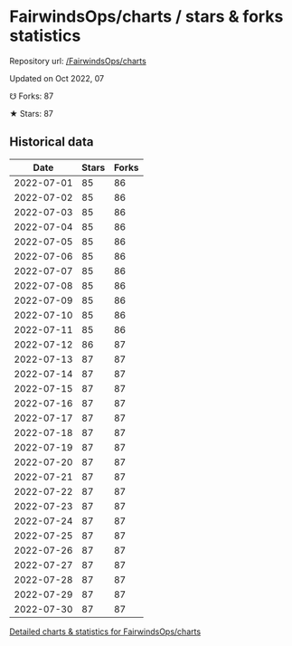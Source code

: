 # FairwindsOps/charts / stars & forks statistics

Repository url: [/FairwindsOps/charts](https://github.com/FairwindsOps/charts)

Updated on Oct 2022, 07

☋ Forks: 87

★ Stars: 87

## Historical data
| Date | Stars | Forks |
|------|-------|-------|
| 2022-07-01 | 85 | 86 | 
| 2022-07-02 | 85 | 86 | 
| 2022-07-03 | 85 | 86 | 
| 2022-07-04 | 85 | 86 | 
| 2022-07-05 | 85 | 86 | 
| 2022-07-06 | 85 | 86 | 
| 2022-07-07 | 85 | 86 | 
| 2022-07-08 | 85 | 86 | 
| 2022-07-09 | 85 | 86 | 
| 2022-07-10 | 85 | 86 | 
| 2022-07-11 | 85 | 86 | 
| 2022-07-12 | 86 | 87 | 
| 2022-07-13 | 87 | 87 | 
| 2022-07-14 | 87 | 87 | 
| 2022-07-15 | 87 | 87 | 
| 2022-07-16 | 87 | 87 | 
| 2022-07-17 | 87 | 87 | 
| 2022-07-18 | 87 | 87 | 
| 2022-07-19 | 87 | 87 | 
| 2022-07-20 | 87 | 87 | 
| 2022-07-21 | 87 | 87 | 
| 2022-07-22 | 87 | 87 | 
| 2022-07-23 | 87 | 87 | 
| 2022-07-24 | 87 | 87 | 
| 2022-07-25 | 87 | 87 | 
| 2022-07-26 | 87 | 87 | 
| 2022-07-27 | 87 | 87 | 
| 2022-07-28 | 87 | 87 | 
| 2022-07-29 | 87 | 87 | 
| 2022-07-30 | 87 | 87 | 


[Detailed charts & statistics for FairwindsOps/charts](https://reviewgithub.com/rep/FairwindsOps/charts)
